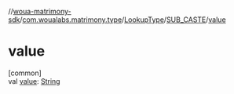 //[woua-matrimony-sdk](../../../../index.md)/[com.woualabs.matrimony.type](../../index.md)/[LookupType](../index.md)/[SUB_CASTE](index.md)/[value](value.md)

# value

[common]\
val [value](value.md): [String](https://kotlinlang.org/api/latest/jvm/stdlib/kotlin/-string/index.html)
